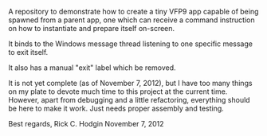 A repository to demonstrate how to create a tiny VFP9 app
capable of being spawned from a parent app, one which can
receive a command instruction on how to instantiate and
prepare itself on-screen.

It binds to the Windows message thread listening to one
specific message to exit itself.

It also has a manual "exit" label which be removed.

It is not yet complete (as of November 7, 2012), but I
have too many things on my plate to devote much time to
this project at the current time.  However, apart from
debugging and a little refactoring, everything should
be here to make it work.  Just needs proper assembly
and testing.

Best regards,
Rick C. Hodgin
November 7, 2012

